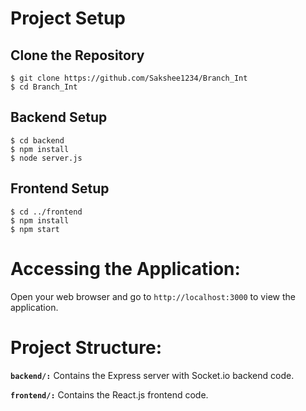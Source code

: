 # Project Setup

## Clone the Repository
```
$ git clone https://github.com/Sakshee1234/Branch_Int
$ cd Branch_Int
```

## Backend Setup
```
$ cd backend
$ npm install
$ node server.js
```

## Frontend Setup
```
$ cd ../frontend
$ npm install
$ npm start
```

# Accessing the Application:

Open your web browser and go to `http://localhost:3000` to view the application.

# Project Structure:

**`backend/:`** Contains the Express server with Socket.io backend code.

**`frontend/:`** Contains the React.js frontend code.
